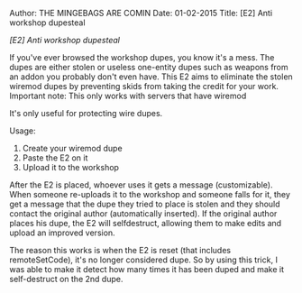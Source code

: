 Author: THE MINGEBAGS ARE COMIN
Date: 01-02-2015
Title: [E2] Anti workshop dupesteal

*[E2] Anti workshop dupesteal*

If you've ever browsed the workshop dupes, you know it's a mess. The dupes are either stolen or useless one-entity dupes such as weapons from an addon you probably don't even have. This E2 aims to eliminate the stolen wiremod dupes by preventing skids from taking the credit for your work. Important note:
This only works with servers that have wiremod


It's only useful for protecting wire dupes.

Usage:
1. Create your wiremod dupe
2. Paste the E2 on it
3. Upload it to the workshop

After the E2 is placed, whoever uses it gets a message (customizable).
When someone re-uploads it to the workshop and someone falls for it, they get a message that the dupe they tried to place is stolen and they should contact the original author (automatically inserted).
If the original author places his dupe, the E2 will selfdestruct, allowing them to make edits and upload an improved version.

The reason this works is when the E2 is reset (that includes remoteSetCode), it's no longer considered dupe. So by using this trick, I was able to make it detect how many times it has been duped and make it self-destruct on the 2nd dupe.